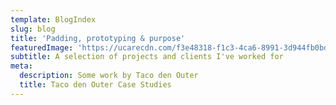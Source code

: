 ```yaml
---
template: BlogIndex
slug: blog
title: 'Padding, prototyping & purpose'
featuredImage: 'https://ucarecdn.com/f3e48318-f1c3-4ca6-8991-3d944fb0bd63/'
subtitle: A selection of projects and clients I've worked for
meta:
  description: Some work by Taco den Outer
  title: Taco den Outer Case Studies
---
```


